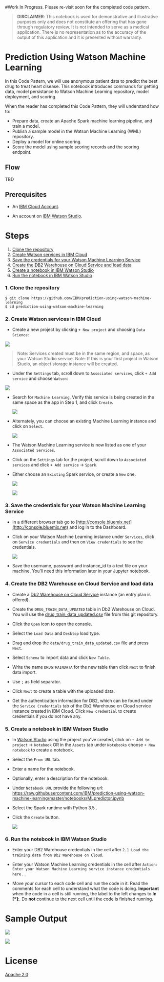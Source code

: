 #Work In Progress. Please re-visit soon for the completed code pattern.

> **DISCLAIMER**: This notebook is used for demonstrative and illustrative purposes only and does not constitute an offering that has gone through regulatory review. It is not intended to serve as a medical application. There is no representation as to the accuracy of the output of this application and it is presented without warranty.

# Prediction Using Watson Machine Learning

In this Code Pattern, we will use anonymous patient data to predict the best drug to treat heart disease. This notebook introduces commands for getting data, model persistance to Watson Machine Learning repository, model deployment, and scoring.

When the reader has completed this Code Pattern, they will understand how to:

* Prepare data, create an Apache Spark machine learning pipeline, and train a model.
* Publish a sample model in the Watson Machine Learning (WML) repository.
* Deploy a model for online scoring.
* Score the model using sample scoring records and the scoring endpoint.

## Flow
TBD

## Prerequisites

* An [IBM Cloud Account](https://console.bluemix.net).

* An account on [IBM Watson Studio](https://dataplatform.ibm.com).

# Steps

1. [Clone the repository](#1-clone-the-repository)
1. [Create Watson services in IBM Cloud](#2-create-watson-services-in-ibm-cloud)
1. [Save the credentials for your Watson Machine Learning Service](#3-save-the-credentials-for-your-watson-machine-learning-service)
1. [Create the DB2 Warehouse on Cloud Service and load data](#4-create-the-db2-warehouse-on-cloud-service-and-load-data)
1. [Create a notebook in IBM Watson Studio](#5-create-a-notebook-in-ibm-watson-studio)
1. [Run the notebook in IBM Watson Studio](#6-run-the-notebook-in-ibm-watson-studio)

### 1. Clone the repository

```
$ git clone https://github.com/IBM/prediction-using-watson-machine-learning
$ cd prediction-using-watson-machine-learning
```

### 2. Create Watson services in IBM Cloud

* Create a new project by clicking `+ New project` and choosing `Data Science`:

![](https://raw.githubusercontent.com/IBM/pattern-images/master/watson-studio/project_choices.png)

> Note: Services created must be in the same region, and space, as your Watson Studio service.
> Note: If this is your first project in Watson Studio, an object storage instance will be created.

* Under the `Settings` tab, scroll down to `Associated services`, click `+ Add service` and choose `Watson`:

![](https://github.com/IBM/pattern-images/blob/master/watson-studio/add_service.png)

* Search for `Machine Learning`, Verify this service is being created in the same space as the app in Step 1, and click `Create`.

  ![](https://raw.githubusercontent.com/IBM/pattern-images/master/machine-learning/create-machine-learning.png)

* Alternately, you can choose an existing Machine Learning instance and click on `Select`.

  ![](https://raw.githubusercontent.com/IBM/pattern-images/master/watson-studio/watson-studio-add-existing-ML.png)

* The Watson Machine Learning service is now listed as one of your `Associated Services`.

* Click on the `Settings` tab for the project, scroll down to `Associated services` and click `+ Add service` ->  `Spark`.

* Either choose an `Existing` Spark service, or create a `New` one.

  ![](https://raw.githubusercontent.com/IBM/pattern-images/master/watson-studio/add_existing_spark_service.png)

  ![](https://raw.githubusercontent.com/IBM/pattern-images/master/watson-studio/add_new_spark_service.png)

### 3. Save the credentials for your Watson Machine Learning Service

* In a different browser tab go to [http://console.bluemix.net](http://console.bluemix.net) and log in to the Dashboard.

* Click on your Watson Machine Learning instance under `Services`, click on `Service credentials` and then on `View credentials` to see the credentials.

  ![](https://raw.githubusercontent.com/IBM/pattern-images/master/machine-learning/ML-service-credentials.png)

* Save the username, password and instance_id to a text file on your machine. You’ll need this information later in your Jupyter notebook.

### 4. Create the DB2 Warehouse on Cloud Service and load data

* Create a [Db2 Warehouse on Cloud Service](https://console.bluemix.net/catalog/services/db2-warehouse-on-cloud/) instance (an entry plan is offered).

* Create the `DRUG_TRAIN_DATA_UPDATED` table in Db2 Warehouse on Cloud. You will use the [drug_train_data_updated.csv](data/drug_train_data_updated.csv) file from this git repository.

* Click the `Open` icon to open the console.

* Select the `Load Data` and `Desktop` load type.

* Drag and drop the `data/drug_train_data_updated.csv` file and press `Next`.

* Select `Schema` to import data and click `New Table`.

* Write the name `DRUGTRAINDATA` for the new table than click `Next` to finish data import.

* Use `;` as field separator.

* Click `Next` to create a table with the uploaded data.

* Get the authentication information for DB2, which can be found under the `Service Credentials` tab of the Db2 Warehouse on Cloud service instance created in IBM Cloud. Click `New credential` to create credentials if you do not have any.

### 5. Create a notebook in IBM Watson Studio

* In [Watson Studio](https://dataplatform.ibm.com) using the project you've created, click on `+ Add to project` -> `Notebook` OR in the `Assets` tab under `Notebooks` choose `+ New notebook` to create a notebook.
* Select the `From URL` tab.
* Enter a name for the notebook.
* Optionally, enter a description for the notebook.
* Under `Notebook URL` provide the following url: https://raw.githubusercontent.com/IBM/prediction-using-watson-machine-learning/master/notebooks/MLpredictor.ipynb
* Select the Spark runtime with Python 3.5 .
* Click the `Create` button.

  ![](doc/source/images/create-spark-notebook.png)

### 6. Run the notebook in IBM Watson Studio

* Enter your DB2 Warehouse credentials in the cell after `2.1 Load the training data from Db2 Warehouse on Cloud`.

* Enter your Watson Machine Learning credentials in the cell after `Action: Enter your Watson Machine Learning service instance credentials here.` .

* Move your cursor to each code cell and run the code in it. Read the comments for each cell to understand what the code is doing. **Important** when the code in a cell is still running, the label to the left changes to **In [\*]**:.
  Do **not** continue to the next cell until the code is finished running.

# Sample Output

![](doc/source/images/heartMedSampleOut1.png)

![](doc/source/images/heartMedSampleOut2.png)

# License
[Apache 2.0](LICENSE)
